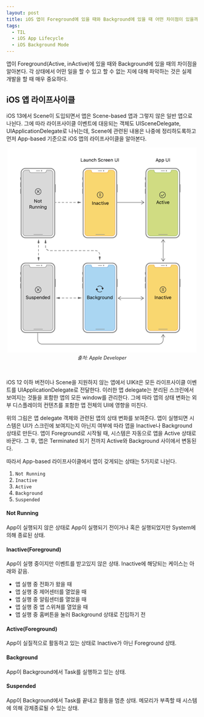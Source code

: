 ```yaml
---
layout: post
title: iOS 앱이 Foreground에 있을 때와 Background에 있을 때 어떤 차이점이 있을까?
tags:
  - TIL
  - iOS App Lifecycle
  - iOS Background Mode
---
```


앱이 Foreground(Active, inActive)에 있을 때와 Background에 있을 때의 차이점을 알아본다.
각 상태에서 어떤 일을 할 수 있고 할 수 없는 지에 대해 파악하는 것은 실제 개발을 할 때 매우 중요하다.

## iOS 앱 라이프사이클
iOS 13에서 Scene이 도입되면서 앱은 Scene-based 앱과 그렇지 않은 일반 앱으로 나뉜다.
그에 따라 라이프사이클 이벤트에 대응되는 객체도 UISceneDelegate, UIApplicationDelegate로 나뉘는데,
Scene에 관련된 내용은 나중에 정리하도록하고 먼저 App-based 기준으로 iOS 앱의 라이프사이클을 알아본다.

<p align="center">
   <img src="../images/2021-05-08-til-20210508/1.png" width="500" />
   <em style="font-size: 0.9em;">출처: Apple Developer</em>
</p>
<br>

iOS 12 이하 버전이나 Scene을 지원하지 않는 앱에서 UIKit은 모든 라이프사이클 이벤트를 UIApplicationDelegate로 전달한다.
이러한 앱 delegate는 분리된 스크린에서 보여지는 것들을 포함한 앱의 모든 window를 관리한다. 그에 따라 앱의 상태 변화는 외부 디스플레이의 컨텐츠를 포함한
앱 전체의 UI에 영향을 미친다. 

위의 그림은 앱 delegate 객체와 관련된 앱의 상태 변화를 보여준다. 앱이 실행되면 시스템은 UI가 스크린에 보여지는지 아닌지 여부에 따라
앱을 Inactive나 Background 상태로 만든다. 앱이 Foreground로 시작될 때, 시스템은 자동으로 앱을 Active 상태로 바꾼다.
그 후, 앱은 Terminated 되기 전까지 Active와 Background 사이에서 변동된다.

따라서 App-based 라이프사이클에서 앱이 갖게되는 상태는 5가지로 나뉜다.

1. `Not Running`
2. `Inactive`
3. `Active`
4. `Background`
5. `Suspended`

#### Not Running
App이 실행되지 않은 상태로 App이 실행되기 전이거나 혹은 실행되었지만 System에 의해 종료된 상태.

#### Inactive(Foreground)
App이 실행 중이지만 이벤트를 받고있지 않은 상태. Inactive에 해당되는 케이스는 아래와 같음.
- 앱 실행 중 전화가 왔을 때
- 앱 실행 중 제어센터를 열었을 때
- 앱 실행 중 알림센터를 열었을 때
- 앱 실행 중 앱 스위쳐를 열었을 때
- 앱 실행 중 홈버튼을 눌러 Background 상태로 진입하기 전

#### Active(Foreground)
App이 실질적으로 활동하고 있는 상태로 Inactive가 아닌 Foreground 상태.

#### Background
App이 Background에서 Task를 실행하고 있는 상태.

#### Suspended
App이 Background에서 Task를 끝내고 활동을 멈춘 상태. 메모리가 부족할 때 시스템에 의해 강제종료될 수 있는 상태.